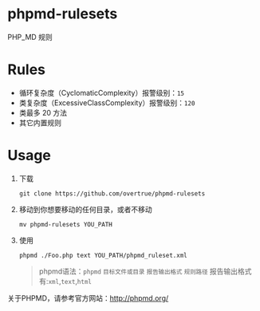 # phpmd-rulesets
PHP_MD 规则

# Rules

- 循环复杂度（CyclomaticComplexity）报警级别：`15`
- 类复杂度（ExcessiveClassComplexity）报警级别：`120`
- 类最多 20 方法
- 其它内置规则


# Usage

1. 下载

    ```shell
    git clone https://github.com/overtrue/phpmd-rulesets
    ```

2. 移动到你想要移动的任何目录，或者不移动

    ```shell
    mv phpmd-rulesets YOU_PATH
    ```

3. 使用

    ```shell
    phpmd ./Foo.php text YOU_PATH/phpmd_ruleset.xml
    ```

    > phpmd语法：`phpmd` `目标文件或目录` `报告输出格式` `规则路径`
    > 报告输出格式有:`xml`,`text`,`html`

关于PHPMD，请参考官方网站：http://phpmd.org/
